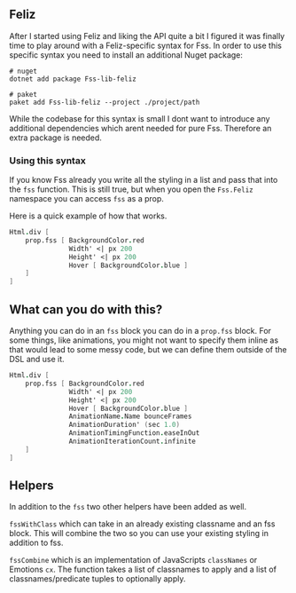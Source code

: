 ## Feliz

After I started using Feliz and liking the API quite a bit I figured it was finally time to play around with a Feliz-specific syntax for Fss.
In order to use this specific syntax you need to install an additional Nuget package:
```
# nuget
dotnet add package Fss-lib-feliz

# paket
paket add Fss-lib-feliz --project ./project/path
```
While the codebase for this syntax is small I dont want to introduce any additional dependencies which arent needed for pure Fss. Therefore an extra package is needed.

### Using this syntax
If you know Fss already you write all the styling in a list and pass that into the `fss` function.
This is still true, but when you open the `Fss.Feliz` namespace you can access `fss` as a prop.

Here is a quick example of how that works.
```fsharp
Html.div [
    prop.fss [ BackgroundColor.red
               Width' <| px 200
               Height' <| px 200
               Hover [ BackgroundColor.blue ]
    ]
]
```

## What can you do with this?
Anything you can do in an `fss` block you can do in a `prop.fss` block.
For some things, like animations, you might not want to specify them inline as that would lead to some messy code, but we can define them outside of the DSL and use it.

```fsharp
Html.div [
    prop.fss [ BackgroundColor.red
               Width' <| px 200
               Height' <| px 200
               Hover [ BackgroundColor.blue ]
               AnimationName.Name bounceFrames
               AnimationDuration' (sec 1.0)
               AnimationTimingFunction.easeInOut
               AnimationIterationCount.infinite
    ]
]
```

## Helpers

In addition to the `fss` two other helpers have been added as well.

`fssWithClass` which can take in an already existing classname and an fss block. This will combine the two so you can use your existing styling in addition to fss.

`fssCombine` which is an implementation of JavaScripts `classNames` or Emotions `cx`.
The function takes a list of classnames to apply and a list of classnames/predicate tuples to optionally apply.
